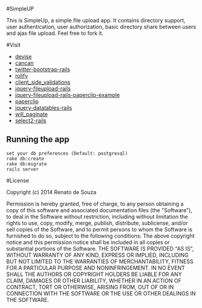 #SimpleUP

This is SimpleUp, a simple file upload app. It contains directory support, user authentication, user authorization, 
basic directory share between users and ajax file upload. Feel free to fork it.

#Visit

* [devise](https://github.com/plataformatec/devise)
* [cancan](https://github.com/ryanb/cancan)
* [twitter-bootstrap-rails](https://github.com/seyhunak/twitter-bootstrap-rails)
* [rolify](https://github.com/RolifyCommunity/rolify)
* [client_side_validations](https://github.com/bcardarella/client_side_validations)
* [jquery-fileupload-rails](https://github.com/tors/jquery-fileupload-rails)
* [jquery-fileupload-rails-paperclip-example](https://github.com/tors/jquery-fileupload-rails-paperclip-example)
* [paperclip](https://github.com/thoughtbot/paperclip)
* [jquery-datatables-rails](https://github.com/rweng/jquery-datatables-rails)
* [will_paginate](https://github.com/mislav/will_paginate)
* [select2-rails](https://github.com/argerim/select2-rails)

## Running the app

    set your db preferences (Default: postgresql)
    rake db:create
    rake db:migrate
    rails server

#License

Copyright (c) 2014 Renato de Souza

Permission is hereby granted, free of charge, to any person obtaining a copy of this software and associated documentation files (the "Software"), to deal in the Software without restriction, including without limitation the rights to use, copy, modify, merge, publish, distribute, sublicense, and/or sell copies of the Software, and to permit persons to whom the Software is furnished to do so, subject to the following conditions: The above copyright notice and this permission notice shall be included in all copies or substantial portions of the Software. THE SOFTWARE IS PROVIDED "AS IS", WITHOUT WARRANTY OF ANY KIND, EXPRESS OR IMPLIED, INCLUDING BUT NOT LIMITED TO THE WARRANTIES OF MERCHANTABILITY, FITNESS FOR A PARTICULAR PURPOSE AND NONINFRINGEMENT. IN NO EVENT SHALL THE AUTHORS OR COPYRIGHT HOLDERS BE LIABLE FOR ANY CLAIM, DAMAGES OR OTHER LIABILITY, WHETHER IN AN ACTION OF CONTRACT, TORT OR OTHERWISE, ARISING FROM, OUT OF OR IN CONNECTION WITH THE SOFTWARE OR THE USE OR OTHER DEALINGS IN THE SOFTWARE.
